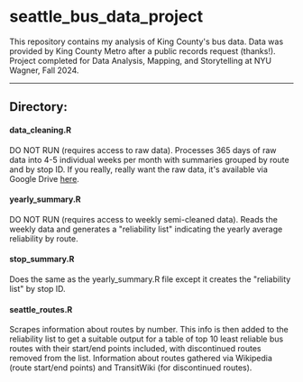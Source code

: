# seattle_bus_data_project
This repository contains my analysis of King County's bus data. Data was provided by King County Metro after a public records request (thanks!).
Project completed for Data Analysis, Mapping, and Storytelling at NYU Wagner, Fall 2024.

-----

## Directory:

#### data_cleaning.R

  DO NOT RUN (requires access to raw data).
  Processes 365 days of raw data into 4-5 individual weeks per month with summaries grouped by route and by stop ID. If you really, really want the raw data, it's available via Google Drive [here](https://drive.google.com/drive/folders/10L4VCDBqzbiX8hn5lLf72s7h0LZjxbg-?usp=sharing).

#### yearly_summary.R

  DO NOT RUN (requires access to weekly semi-cleaned data). Reads the weekly data and generates a "reliability list" indicating the yearly average reliability by route.
#### stop_summary.R

  Does the same as the yearly_summary.R file except it creates the "reliability list" by stop ID.

#### seattle_routes.R
  
  Scrapes information about routes by number. This info is then added to the reliability list to get a suitable output for a table of top 10 least reliable bus routes with their start/end points included, with discontinued routes removed from the list. Information about routes gathered via Wikipedia (route start/end points) and TransitWiki (for discontinued routes).
